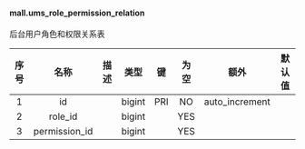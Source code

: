#### mall.ums_role_permission_relation 
后台用户角色和权限关系表

| 序号 | 名称 | 描述 | 类型 | 键 | 为空 | 额外 | 默认值 |
| :--: | :--: | :--: | :--: | :--: | :--: | :--: | :--: |
| 1 | id |  | bigint | PRI | NO | auto_increment |  |
| 2 | role_id |  | bigint |  | YES |  |  |
| 3 | permission_id |  | bigint |  | YES |  |  |
